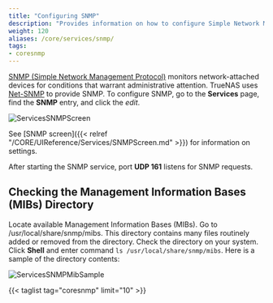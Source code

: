 ```yaml
---
title: "Configuring SNMP"
description: "Provides information on how to configure Simple Network Management Protocol (SNMP) on your TrueNAS."
weight: 120
aliases: /core/services/snmp/
tags:
- coresnmp
---
```


[SNMP (Simple Network Management Protocol)](https://tools.ietf.org/html/rfc1157) monitors network-attached devices for conditions that warrant administrative attention.
TrueNAS uses [Net-SNMP](https://sourceforge.net/projects/net-snmp/) to provide SNMP.
To configure SNMP, go to the **Services** page, find the **SNMP** entry, and click the <i class="material-icons" aria-hidden="true" title="Configure">edit</i>.

![ServicesSNMPScreen](/images/CORE/13.0/ServicesSNMPScreen.png "SNMP Service Options")

See [SNMP screen]({{< relref "/CORE/UIReference/Services/SNMPScreen.md" >}}) for information on settings.

After starting the SNMP service, port **UDP 161** listens for SNMP requests.

## Checking the Management Information Bases (MIBs) Directory

Locate available Management Information Bases (MIBs). Go to <file>/usr/local/share/snmp/mibs</file>. This directory contains many files routinely added or removed from the directory. Check the directory on your system. Click **Shell** and enter command `ls /usr/local/share/snmp/mibs`.
Here is a sample of the directory contents:

![ServicesSNMPMibSample](/images/CORE/Services/ServicesSNMPMibSample.png "Services SNMP Mib Sample")

{{< taglist tag="coresnmp" limit="10" >}}
